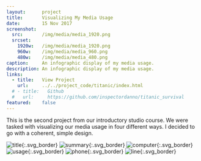 ```yaml
---
layout:      project
title:       Visualizing My Media Usage
date:        15 Nov 2017
screenshot:
  src:       /img/media/media_1920.png
  srcset:
    1920w:   /img/media/media_1920.png
    960w:    /img/media/media_960.png
    480w:    /img/media/media_480.png
caption:     An infographic display of my media usage.
description: An infographic display of my media usage.
links:
  - title:   View Project
    url:     ../../project_code/titanic/index.html
  # - title:   Github
  #   url:     https://github.com/inspectordanno/titanic_survival
featured:    false
---
```

This is the second project from our introductory studio course. We were tasked with visualizing our media usage in four different ways. I decided to go with a coherent, simple design.

![title](../../img/media/title.svg){:.svg_border}
![summary](../../img/media/summary.svg){:.svg_border}
![computer](../../img/media/computer.svg){:.svg_border}
![usage](../../img/media/usage.svg){:.svg_border}
![phone](../../img/media/phone.svg){:.svg_border}
![line](../../img/media/line.svg){:.svg_border}

